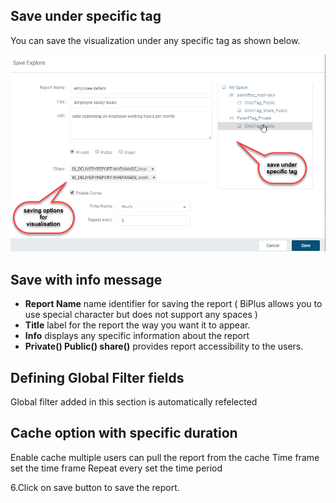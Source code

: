 ## Save under specific tag

You can save the visualization under any specific tag as shown below.

![enter image description here](https://raw.githubusercontent.com/sv18042016/fp1/e3b7bf2c45247e84daf15a733ebe46301c7a2004/images/saving%20report.png)
## Save with info message

- **Report Name** name identifier for saving the report ( BiPlus allows you to use special character but does not  support any spaces )
- **Title** label for the report the way you want it to appear.
- **Info** displays any specific information about the report
- **Private() Public() share()** provides report accessibility to the users.

## Defining Global Filter fields
Global filter added in this section is automatically refelected 

## Cache option with specific duration

Enable cache multiple users can pull the report from the cache
Time frame set the time frame 
Repeat every set the time period

6.Click on save button to save the report.


<!--stackedit_data:
eyJoaXN0b3J5IjpbLTE0ODQyODg5NzJdfQ==
-->